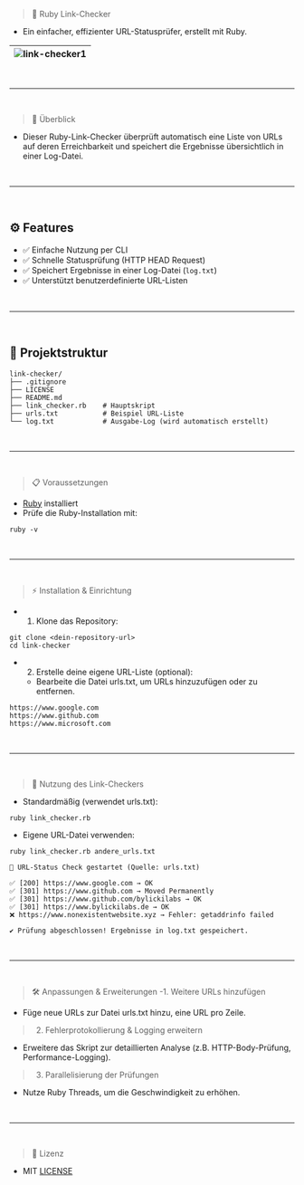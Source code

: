 > 🔗 Ruby Link-Checker
- Ein einfacher, effizienter URL-Statusprüfer, erstellt mit Ruby.

|![link-checker1](https://github.com/user-attachments/assets/0153d4ed-f061-4ff3-864a-93963513bf22)|
|---|

<br>

---

<br>

> 🚀 Überblick
- Dieser Ruby-Link-Checker überprüft automatisch eine Liste von URLs auf deren Erreichbarkeit und speichert die Ergebnisse übersichtlich in einer Log-Datei.

<br>

---

<br>

## ⚙️ Features

- ✅ Einfache Nutzung per CLI
- ✅ Schnelle Statusprüfung (HTTP HEAD Request)
- ✅ Speichert Ergebnisse in einer Log-Datei (`log.txt`)
- ✅ Unterstützt benutzerdefinierte URL-Listen

<br>

---

<br>

## 📂 Projektstruktur

```yarn
link-checker/
├── .gitignore
├── LICENSE
├── README.md
├── link_checker.rb    # Hauptskript
├── urls.txt           # Beispiel URL-Liste
└── log.txt            # Ausgabe-Log (wird automatisch erstellt)
```

<br>

---

<br>

> 📋 Voraussetzungen

- [Ruby](https://www.ruby-lang.org/de/downloads/) installiert
- Prüfe die Ruby-Installation mit:

```yarn
ruby -v
```

<br>

---

<br>

> ⚡ Installation & Einrichtung
- 1. Klone das Repository:
 
```yarn
git clone <dein-repository-url>
cd link-checker
```

- 2. Erstelle deine eigene URL-Liste (optional):
  - Bearbeite die Datei urls.txt, um URLs hinzuzufügen oder zu entfernen.
 
```yarn
https://www.google.com
https://www.github.com
https://www.microsoft.com
```

<br>

---

<br>

> 🚩 Nutzung des Link-Checkers
- Standardmäßig (verwendet urls.txt):

```yarn
ruby link_checker.rb
```

- Eigene URL-Datei verwenden:

```yarn
ruby link_checker.rb andere_urls.txt
```

```yarn
🔎 URL-Status Check gestartet (Quelle: urls.txt)

✅ [200] https://www.google.com → OK
✅ [301] https://www.github.com → Moved Permanently
✅ [301] https://www.github.com/bylickilabs → OK
✅ [301] https://www.bylickilabs.de → OK
❌ https://www.nonexistentwebsite.xyz → Fehler: getaddrinfo failed

✔️ Prüfung abgeschlossen! Ergebnisse in log.txt gespeichert.
```

<br>

---

<br>

>🛠️ Anpassungen & Erweiterungen
-1. Weitere URLs hinzufügen
 - Füge neue URLs zur Datei urls.txt hinzu, eine URL pro Zeile.

> 2. Fehlerprotokollierung & Logging erweitern
  - Erweitere das Skript zur detaillierten Analyse (z.B. HTTP-Body-Prüfung, Performance-Logging).

> 3. Parallelisierung der Prüfungen
  - Nutze Ruby Threads, um die Geschwindigkeit zu erhöhen.

<br>

---

<br>

> 📄 Lizenz
- MIT [LICENSE](LICENSE)
